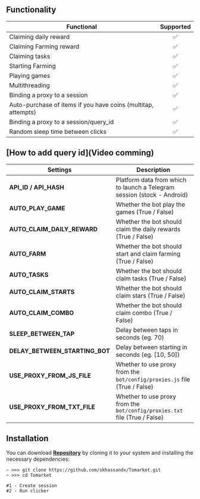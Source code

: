 ## Functionality

| Functional                                                    | Supported |
| ------------------------------------------------------------- | :-------: |
| Claiming daily reward                                         |    ✅     |
| Claiming Farming reward                                       |    ✅     |
| Claiming tasks                                                |    ✅     |
| Starting Farming                                              |    ✅     |
| Playing games                                                 |    ✅     |
| Multithreading                                                |    ✅     |
| Binding a proxy to a session                                  |    ✅     |
| Auto-purchase of items if you have coins (multitap, attempts) |    ✅     |
| Binding a proxy to a session/query_id                         |    ✅     |
| Random sleep time between clicks                              |    ✅     |

## [How to add query id](Video comming)


| Settings                       | Description                                                                |
| ------------------------------ | -------------------------------------------------------------------------- |
| **API_ID / API_HASH**          | Platform data from which to launch a Telegram session (stock - Android)    |
| **AUTO_PLAY_GAME**             | Whether the bot play the games (True / False)                              |
| **AUTO_CLAIM_DAILY_REWARD**    | Whether the bot should claim the daily rewards (True / False)              |
| **AUTO_FARM**                  | Whether the bot should start and claim farming (True / False)              |
| **AUTO_TASKS**                 | Whether the bot should claim tasks (True / False)                          |
| **AUTO_CLAIM_STARTS**          | Whether the bot should claim stars (True / False)                          |
| **AUTO_CLAIM_COMBO**           | Whether the bot should claim combo (True / False)                          |
| **SLEEP_BETWEEN_TAP**          | Delay between taps in seconds (eg. 70)                                     |
| **DELAY_BETWEEN_STARTING_BOT** | Delay between starting in seconds (eg. [10, 50])                           |
| **USE_PROXY_FROM_JS_FILE**     | Whether to use proxy from the `bot/config/proxies.js` file (True / False)  |
| **USE_PROXY_FROM_TXT_FILE**    | Whether to use proxy from the `bot/config/proxies.txt` file (True / False) |

## Installation

You can download [**Repository**](https://github.com/skhassandx/Tomarket) by cloning it to your system and installing the necessary dependencies:

```shell
~ >>> git clone https://github.com/skhassandx/Tomarket.git
~ >>> cd Tomarket

#1 - Create session
#2 - Run clicker
```
